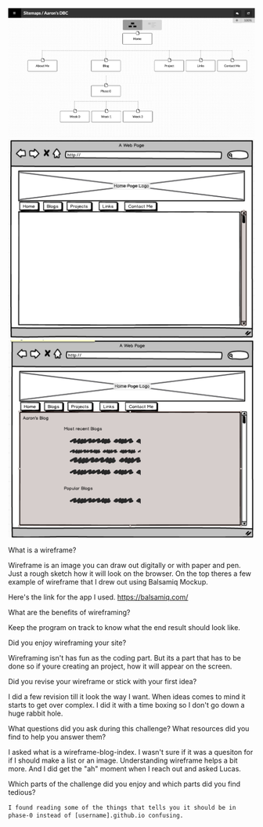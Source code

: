 ![Alt text](/week-2/imgs/Site-Map.png)
![Alt text](/week-2/imgs/wireframe-index.png)
![Alt text](/week-2/imgs/wireframe-blog-index.png)

What is a wireframe?

  Wireframe is an image you can draw out digitally or with paper and pen.  Just a rough sketch how it will look on the browser.  On the top theres a few example of wireframe that I drew out using Balsamiq Mockup.

  Here's the link for the app I used. https://balsamiq.com/


What are the benefits of wireframing?

  Keep the program on track to know what the end result should look like.


Did you enjoy wireframing your site?

  Wireframing isn't has fun as the coding part.  But its a part that has to be done so if youre creating an project, how it will appear on the screen.


Did you revise your wireframe or stick with your first idea?

  I did a few revision till it look the way I want.  When ideas comes to mind it starts to get over complex.  I did it with a time boxing so I don't go down a huge rabbit hole.


What questions did you ask during this challenge? What resources did you find to help you answer them?

  I asked what is a wireframe-blog-index.  I wasn't sure if it was a quesiton for if I should make a list or an image.  Understanding wireframe helps a bit more.  And I did get the "ah" moment when I reach out and asked Lucas.


Which parts of the challenge did you enjoy and which parts did you find tedious?

    I found reading some of the things that tells you it should be in phase-0 instead of [username].github.io confusing.